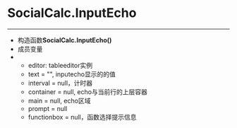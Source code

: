 # SocialCalc.InputEcho

---

- 构造函数**SocialCalc.InputEcho()**
- 成员变量
- - editor: tableeditor实例
  - text = "", inputecho显示的的值
  - interval = null，计时器
  - container = null, echo与当前行的上层容器
  - main = null, echo区域
  - prompt = null
  - functionbox = null，函数选择提示信息